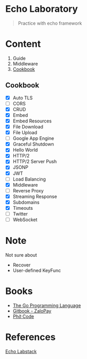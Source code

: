 # Echo Laboratory
> Practice with echo framework

# Content
1. Guide
1. Middleware
1. [Cookbook](#cookbook)

## Cookbook
- [x] Auto TLS
- [ ] CORS
- [x] CRUD
- [x] Embed
- [x] Embed Resources
- [x] File Download
- [x] File Upload
- [ ] Google App Engine
- [x] Graceful Shutdown
- [x] Hello World
- [x] HTTP/2
- [x] HTTP/2 Server Push
- [x] JSONP
- [x] JWT
- [ ] Load Balancing
- [x] Middleware
- [ ] Reverse Proxy
- [x] Streaming Response
- [x] Subdomains
- [x] Timeouts
- [ ] Twitter
- [ ] WebSocket

# Note
Not sure about
- Recover
- User-defined KeyFunc

# Books
- [The Go Programming Language](https://drive.google.com/file/d/1H4ORFCaQFAndCmV5WrLmh1TLI0XnRJbc/view?usp=sharing)
- [Gitbook - ZaloPay](https://zalopay-oss.github.io/go-advanced/)
- [Phở Code](https://phocode.com/golang/go-lap-trinh-go/#google_vignette)

# References
[Echo Labstack](https://echo.labstack.com/)
